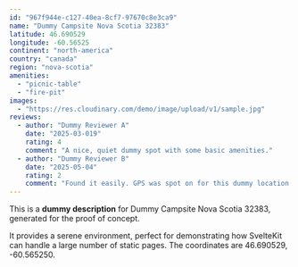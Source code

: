 ```yaml
---
id: "967f944e-c127-40ea-8cf7-97670c8e3ca9"
name: "Dummy Campsite Nova Scotia 32383"
latitude: 46.690529
longitude: -60.56525
continent: "north-america"
country: "canada"
region: "nova-scotia"
amenities:
  - "picnic-table"
  - "fire-pit"
images:
  - "https://res.cloudinary.com/demo/image/upload/v1/sample.jpg"
reviews:
  - author: "Dummy Reviewer A"
    date: "2025-03-019"
    rating: 4
    comment: "A nice, quiet dummy spot with some basic amenities."
  - author: "Dummy Reviewer B"
    date: "2025-05-04"
    rating: 2
    comment: "Found it easily. GPS was spot on for this dummy location."
---
```


This is a **dummy description** for Dummy Campsite Nova Scotia 32383, generated for the proof of concept.

It provides a serene environment, perfect for demonstrating how SvelteKit can handle a large number of static pages. The coordinates are 46.690529, -60.565250.
